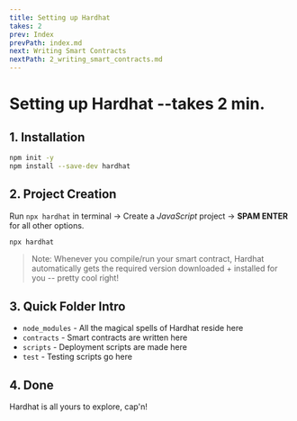 ```yaml
---
title: Setting up Hardhat
takes: 2
prev: Index
prevPath: index.md
next: Writing Smart Contracts
nextPath: 2_writing_smart_contracts.md
---
```


# Setting up Hardhat --takes 2 min.

## 1. Installation

```bash
npm init -y
npm install --save-dev hardhat
```

## 2. Project Creation

Run `npx hardhat` in terminal -> Create a _JavaScript_ project -> **SPAM ENTER** for all other options.

```bash
npx hardhat
```

> Note: Whenever you compile/run your smart contract, Hardhat automatically gets the required version downloaded + installed for you -- pretty cool right!

## 3. Quick Folder Intro

-   `node_modules` - All the magical spells of Hardhat reside here
-   `contracts` - Smart contracts are written here
-   `scripts` - Deployment scripts are made here
-   `test` - Testing scripts go here

## 4. Done

Hardhat is all yours to explore, cap'n!
